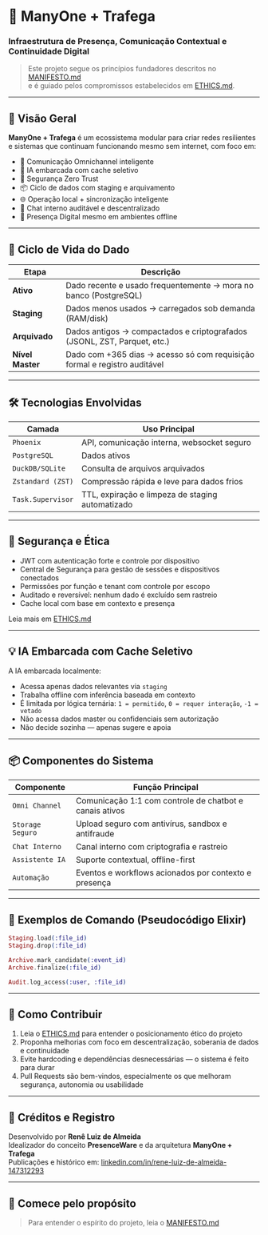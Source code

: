 # 🧠 ManyOne + Trafega

### Infraestrutura de Presença, Comunicação Contextual e Continuidade Digital

> Este projeto segue os princípios fundadores descritos no [MANIFESTO.md](./MANIFESTO.md)  
> e é guiado pelos compromissos estabelecidos em [ETHICS.md](./ETHICS.md).

---

## 🚀 Visão Geral

**ManyOne + Trafega** é um ecossistema modular para criar redes resilientes e sistemas que continuam funcionando mesmo sem internet, com foco em:

- 🧭 Comunicação Omnichannel inteligente
- 🧠 IA embarcada com cache seletivo
- 🔐 Segurança Zero Trust
- 📦 Ciclo de dados com staging e arquivamento
- 🌐 Operação local + sincronização inteligente
- 💬 Chat interno auditável e descentralizado
- 🌱 Presença Digital mesmo em ambientes offline

---

## 🔄 Ciclo de Vida do Dado

| Etapa         | Descrição                                                                 |
|---------------|---------------------------------------------------------------------------|
| **Ativo**     | Dado recente e usado frequentemente → mora no banco (PostgreSQL)          |
| **Staging**   | Dados menos usados → carregados sob demanda (RAM/disk)                    |
| **Arquivado** | Dados antigos → compactados e criptografados (JSONL, ZST, Parquet, etc.)  |
| **Nível Master** | Dado com +365 dias → acesso só com requisição formal e registro auditável |

---

## 🛠 Tecnologias Envolvidas

| Camada             | Uso Principal                                      |
|--------------------|----------------------------------------------------|
| `Phoenix`          | API, comunicação interna, websocket seguro         |
| `PostgreSQL`       | Dados ativos                                        |
| `DuckDB/SQLite`    | Consulta de arquivos arquivados                     |
| `Zstandard (ZST)`  | Compressão rápida e leve para dados frios          |
| `Task.Supervisor`  | TTL, expiração e limpeza de staging automatizado   |

---

## 🔐 Segurança e Ética

- JWT com autenticação forte e controle por dispositivo
- Central de Segurança para gestão de sessões e dispositivos conectados
- Permissões por função e tenant com controle por escopo
- Auditado e reversível: nenhum dado é excluído sem rastreio
- Cache local com base em contexto e presença

Leia mais em [ETHICS.md](./ETHICS.md)

---

## 💡 IA Embarcada com Cache Seletivo

A IA embarcada localmente:

- Acessa apenas dados relevantes via `staging`
- Trabalha offline com inferência baseada em contexto
- É limitada por lógica ternária: `1 = permitido`, `0 = requer interação`, `-1 = vetado`
- Não acessa dados master ou confidenciais sem autorização
- Não decide sozinha — apenas sugere e apoia

---

## 📦 Componentes do Sistema

| Componente         | Função Principal                                          |
|--------------------|-----------------------------------------------------------|
| `Omni Channel`     | Comunicação 1:1 com controle de chatbot e canais ativos   |
| `Storage Seguro`   | Upload seguro com antivírus, sandbox e antifraude         |
| `Chat Interno`     | Canal interno com criptografia e rastreio                 |
| `Assistente IA`    | Suporte contextual, offline-first                         |
| `Automação`        | Eventos e workflows acionados por contexto e presença     |

---

## 🧪 Exemplos de Comando (Pseudocódigo Elixir)

```elixir
Staging.load(:file_id)
Staging.drop(:file_id)

Archive.mark_candidate(:event_id)
Archive.finalize(:file_id)

Audit.log_access(:user, :file_id)
```

---

## 🙋 Como Contribuir

1. Leia o [ETHICS.md](./ETHICS.md) para entender o posicionamento ético do projeto  
2. Proponha melhorias com foco em descentralização, soberania de dados e continuidade  
3. Evite hardcoding e dependências desnecessárias — o sistema é feito para durar  
4. Pull Requests são bem-vindos, especialmente os que melhoram segurança, autonomia ou usabilidade  

---

## 🧾 Créditos e Registro

Desenvolvido por **Renê Luiz de Almeida**  
Idealizador do conceito **PresenceWare** e da arquitetura **ManyOne + Trafega**  
Publicações e histórico em: [linkedin.com/in/rene-luiz-de-almeida-147312293](https://www.linkedin.com/in/rene-luiz-de-almeida-147312293)

---

## 🧭 Comece pelo propósito

> Para entender o espírito do projeto, leia o [MANIFESTO.md](./MANIFESTO.md)
